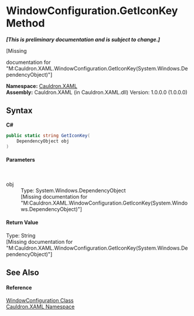 # WindowConfiguration.GetIconKey Method 
 _**\[This is preliminary documentation and is subject to change.\]**_

\[Missing <summary> documentation for "M:Cauldron.XAML.WindowConfiguration.GetIconKey(System.Windows.DependencyObject)"\]

**Namespace:**&nbsp;<a href="N_Cauldron_XAML">Cauldron.XAML</a><br />**Assembly:**&nbsp;Cauldron.XAML (in Cauldron.XAML.dll) Version: 1.0.0.0 (1.0.0.0)

## Syntax

**C#**<br />
``` C#
public static string GetIconKey(
	DependencyObject obj
)
```


#### Parameters
&nbsp;<dl><dt>obj</dt><dd>Type: System.Windows.DependencyObject<br />\[Missing <param name="obj"/> documentation for "M:Cauldron.XAML.WindowConfiguration.GetIconKey(System.Windows.DependencyObject)"\]</dd></dl>

#### Return Value
Type: String<br />\[Missing <returns> documentation for "M:Cauldron.XAML.WindowConfiguration.GetIconKey(System.Windows.DependencyObject)"\]

## See Also


#### Reference
<a href="T_Cauldron_XAML_WindowConfiguration">WindowConfiguration Class</a><br /><a href="N_Cauldron_XAML">Cauldron.XAML Namespace</a><br />